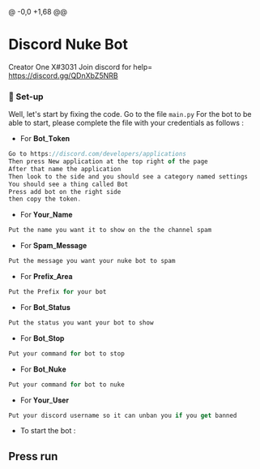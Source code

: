 @ -0,0 +1,68 @@
# Discord Nuke Bot 

Creator One X#3031
Join discord for help= https://discord.gg/QDnXbZ5NRB

### 🧰  Set-up

Well, let's start by fixing the code.
Go to the file `main.py`
For the bot to be able to start, please complete the file with your credentials as follows :

- For 𝐁𝐨𝐭_𝐓𝐨𝐤𝐞𝐧

```js
Go to https://discord.com/developers/applications
Then press New application at the top right of the page
After that name the application
Then look to the side and you should see a category named settings
You should see a thing called Bot
Press add bot on the right side
then copy the token.
```

- For 𝐘𝐨𝐮𝐫_𝐍𝐚𝐦𝐞

```js
Put the name you want it to show on the the channel spam
```

- For 𝐒𝐩𝐚𝐦_𝐌𝐞𝐬𝐬𝐚𝐠𝐞

```js
Put the message you want your nuke bot to spam
```
- For 𝐏𝐫𝐞𝐟𝐢𝐱_𝐀𝐫𝐞𝐚

```js
Put the Prefix for your bot
```

- For 𝐁𝐨𝐭_𝐒𝐭𝐚𝐭𝐮𝐬

```js
Put the status you want your bot to show
```

- For 𝐁𝐨𝐭_𝐒𝐭𝐨𝐩

```js
Put your command for bot to stop
```

- For 𝐁𝐨𝐭_𝐍𝐮𝐤𝐞

```js
Put your command for bot to nuke
```

- For 𝐘𝐨𝐮𝐫_𝐔𝐬𝐞𝐫

```js
Put your discord username so it can unban you if you get banned
```

- To start the bot :

## Press run
